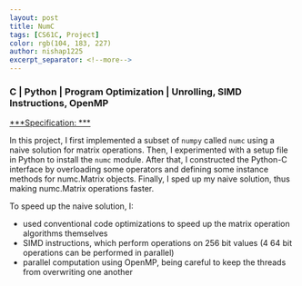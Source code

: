 ```yaml
---
layout: post
title: NumC
tags: [CS61C, Project]
color: rgb(104, 183, 227)
author: nishap1225
excerpt_separator: <!--more-->
---
```

### C | Python | Program Optimization | Unrolling, SIMD Instructions, OpenMP
<!--more-->

[***Specification: ***](https://cs61c.org/fa20/projects/proj4/#task-4-speeding-up-matrix-operations)

In this project, I first implemented a subset of `numpy` called `numc` using a naive solution for matrix operations. Then, I experimented with a setup file in Python to install the `numc` module. After that, I constructed the Python-C interface by overloading some operators and defining some instance methods for numc.Matrix objects. Finally, I sped up my naive solution, thus making numc.Matrix operations faster.  

To speed up the naive solution, I:   
- used conventional code optimizations to speed up the matrix operation algorithms themselves
- SIMD instructions, which perform operations on 256 bit values (4 64 bit operations can be performed in parallel)
- parallel computation using OpenMP, being careful to keep the threads from overwriting one another
